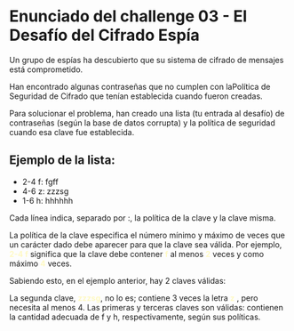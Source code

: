 # Enunciado del challenge 03 - El Desafío del Cifrado Espía 
Un grupo de espías ha descubierto que su sistema de cifrado de mensajes está comprometido.

Han encontrado algunas contraseñas que no cumplen con laPolítica de Seguridad de Cifrado que tenían establecida cuando fueron creadas.

Para solucionar el problema, han creado una lista (tu entrada al desafío) de contraseñas (según la base de datos corrupta) y la política de seguridad cuando esa clave fue establecida.

## Ejemplo de la lista:

- 2-4 f: fgff
- 4-6 z: zzzsg
- 1-6 h: hhhhhh

Cada línea indica, separado por :, la política de la clave y la clave misma.

La política de la clave especifica el número mínimo y máximo de veces que un carácter dado debe aparecer para que la clave sea válida. Por ejemplo, <span style="color: #fef9c3">**2-4 f**</span>  significa que la clave debe contener <span style="color: #fef9c3">**f**</span>  al menos <span style="color: #fef9c3">**2**</span>  veces y como máximo <span style="color: #fef9c3">**4**</span>  veces.

Sabiendo esto, en el ejemplo anterior, hay 2 claves válidas:

La segunda clave, <span style="color: #fef9c3">**zzzsg**</span>, no lo es; contiene 3 veces la letra <span style="color: #fef9c3">**z**</span> , pero necesita al menos 4. Las primeras y terceras claves son válidas: contienen la cantidad adecuada de f y h, respectivamente, según sus políticas.